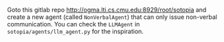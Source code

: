 Goto this gitlab repo http://ogma.lti.cs.cmu.edu:8929/root/sotopia and create a new agent (called `NonVerbalAgent`) that can only issue non-verbal communication. You can check the `LLMAgent` in `sotopia/agents/llm_agent.py` for the inspiration.